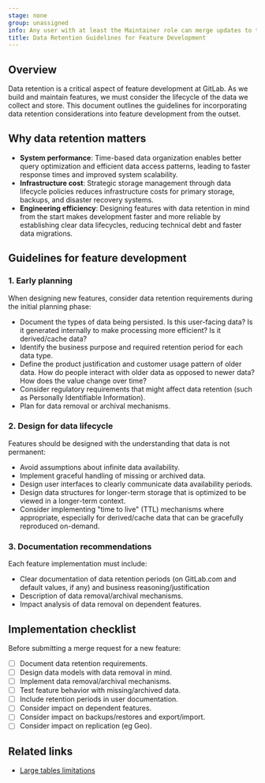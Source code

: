 ```yaml
---
stage: none
group: unassigned
info: Any user with at least the Maintainer role can merge updates to this content. For details, see https://docs.gitlab.com/development/development_processes/#development-guidelines-review.
title: Data Retention Guidelines for Feature Development
---
```


## Overview

Data retention is a critical aspect of feature development at GitLab. As we build and maintain features, we must consider the lifecycle of the data we collect and store. This document outlines the guidelines for incorporating data retention considerations into feature development from the outset.

## Why data retention matters

- **System performance**: Time-based data organization enables better query optimization and efficient data access patterns, leading to faster response times and improved system scalability.
- **Infrastructure cost**: Strategic storage management through data lifecycle policies reduces infrastructure costs for primary storage, backups, and disaster recovery systems.
- **Engineering efficiency**: Designing features with data retention in mind from the start makes development faster and more reliable by establishing clear data lifecycles, reducing technical debt and faster data migrations.

## Guidelines for feature development

### 1. Early planning

When designing new features, consider data retention requirements during the initial planning phase:

- Document the types of data being persisted. Is this user-facing data?
  Is it generated internally to make processing more efficient?
  Is it derived/cache data?
- Identify the business purpose and required retention period for each data type.
- Define the product justification and customer usage pattern of older data.
  How do people interact with older data as opposed to newer data?
  How does the value change over time?
- Consider regulatory requirements that might affect data retention (such as Personally Identifiable Information).
- Plan for data removal or archival mechanisms.

### 2. Design for data lifecycle

Features should be designed with the understanding that data is not permanent:

- Avoid assumptions about infinite data availability.
- Implement graceful handling of missing or archived data.
- Design user interfaces to clearly communicate data availability periods.
- Design data structures for longer-term storage that is optimized to be viewed in a longer-term context.
- Consider implementing "time to live" (TTL) mechanisms where appropriate, especially for derived/cache data
  that can be gracefully reproduced on-demand.

### 3. Documentation recommendations

Each feature implementation must include:

- Clear documentation of data retention periods (on GitLab.com and default values, if any)
  and business reasoning/justification
- Description of data removal/archival mechanisms.
- Impact analysis of data removal on dependent features.

## Implementation checklist

Before submitting a merge request for a new feature:

- [ ] Document data retention requirements.
- [ ] Design data models with data removal in mind.
- [ ] Implement data removal/archival mechanisms.
- [ ] Test feature behavior with missing/archived data.
- [ ] Include retention periods in user documentation.
- [ ] Consider impact on dependent features.
- [ ] Consider impact on backups/restores and export/import.
- [ ] Consider impact on replication (eg Geo).

## Related links

- [Large tables limitations](database/large_tables_limitations.md)
